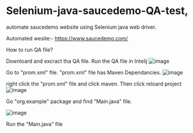 # Selenium-java-saucedemo-QA-test,
automate saucedemo website using Selenium java web driver.

Automated wesite:- https://www.saucedemo.com/

How to run QA file?

Downloard and excract tha QA file.
Run the QA file in Intelij 
![image](https://user-images.githubusercontent.com/86911717/206689597-1e7dfaed-de91-4b79-a892-079ef092e5db.png)


Go to "prom.xml" file. "prom.xml" file has Maven Dependancies.
![image](https://user-images.githubusercontent.com/86911717/206692271-0b5d334f-ceba-4b14-ac13-c52074c3da48.png)


right click the "prom.xml" file and click maven.
Then click reloard project
![image](https://user-images.githubusercontent.com/86911717/206692548-60f05620-e1a0-4f4f-bd94-a3259a78115f.png)


Go "org.example" package and find "Main.java" file.

![image](https://user-images.githubusercontent.com/86911717/206693284-5c78952f-fbb8-4d69-a070-e2dca36233e6.png)


Run the "Main.java" file





